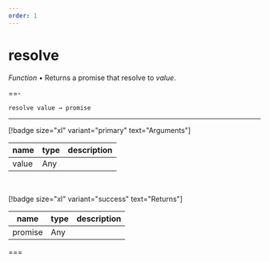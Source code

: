 ```yaml
---
order: 1
---
```

# resolve

_Function_ &bull; Returns a promise that resolve to _value_.


==- <pre><code>resolve value &rarr; promise</code></pre>
<hr>

[!badge size="xl" variant="primary" text="Arguments"]

| name | type | description |
|------|------|-------------|
|value|Any||

<br>

[!badge size="xl" variant="success" text="Returns"]

| name | type | description |
|------|------|-------------|
|promise|Any||



===




